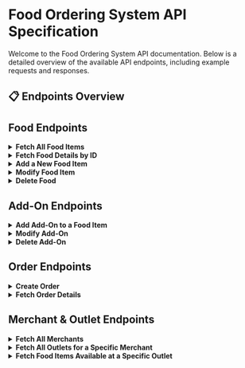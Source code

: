 # Food Ordering System API Specification

Welcome to the Food Ordering System API documentation. Below is a detailed overview of the available API endpoints, including example requests and responses.

## 📋 Endpoints Overview

## Food Endpoints
<details>
<a id="fetch-all-food-items"></a>
<summary><b>Fetch All Food Items</b></summary>

**Endpoint:** `GET /api/foods`

**Description:** Retrieves a list of all available food items.

**Response Body (Success):**
```json
{
  "data": [
    {
      "id": "food-123",
      "name": "Burger",
      "description": "A juicy beef burger with cheese.",
      "price": 5.99,
      "addOns": []
    },
    {
      "id": "food-456",
      "name": "Pizza",
      "description": "Cheese pizza with a crispy crust.",
      "price": 8.99,
      "addOns": [
        {
          "id": "add-on-789",
          "name": "Extra Cheese",
          "description": "Additional cheese topping.",
          "price": 1.00
        }
      ]
    }
  ]
}
```

**Response Body (Failed):**
```json
{
  "errors": "No food items found"
}
```
</details>

<details>
<a id="fetch-food-details-by-id"></a>
<summary><b>Fetch Food Details by ID</b></summary>

**Endpoint:** `GET /api/foods/{foodId}`

**Description:** Retrieves details of a specific food item by its ID.

**Response Body (Success):**
```json
{
  "data": {
    "id": "food-123",
    "name": "Burger",
    "description": "A juicy beef burger with cheese.",
    "price": 5.99,
    "addOns": []
  }
}
```

**Response Body (Failed):**
```json
{
  "errors": "Food item not found"
}
```
</details>

<details>
<a id="add-a-new-food-item"></a>
<summary><b>Add a New Food Item</b></summary>

**Endpoint:** `POST /api/foods`

**Description:** Adds a new food item to the system.

**Request Body:**
```json
{
  "outlet_id": "outlet-1",
  "name": "Margherita Pizza",
  "description": "Classic Margherita pizza with fresh basil.",
  "price": 12.5
}
```

**Response Body (Success):**
```json
{
  "data": {
    "id": "food-1",
    "outlet_id": "outlet-1",
    "name": "Margherita Pizza",
    "description": "Classic Margherita pizza with fresh basil.",
    "price": 12.5
  }
}
```

**Response Body (Failed):**
```json
{
  "errors": "Invalid data provided. Price must be a positive number."
}
```
</details>

<details>
<a id="modify-food-item"></a>
<summary><b>Modify Food Item</b></summary>

**Endpoint:** `PUT /api/foods/{foodId}`

**Description:** Modifies details of an existing food item.

**Request Body :**
```json
{
  "name": "Veggie Burger",
  "description": "A delicious veggie burger with a blend of fresh vegetables.",
  "price": 5.50
}
```

**Response Body (Success):**
```json
{
  "data": {
    "id": "food-123",
    "name": "Veggie Burger",
    "description": "A delicious veggie burger with a blend of fresh vegetables.",
    "price": 5.50
  }
}
```

**Response Body (Failed):**
```json
{
  "errors": "Price is invalid"
}
```
</details>

<details>
<a id="delete-food"></a>
<summary><b>Delete Food</b></summary>

**Endpoint:** `DELETE /api/foods/{foodId}`

**Description:** Deletes a specific food item.

**Response Body (Success):**
```json
{
  "data": "OK"
}
```

**Response Body (Failed):**
```json
{
  "errors": "Food is not found"
}
```
</details>

## Add-On Endpoints
<details>
<a id="add-add-on-to-a-food-item"></a>
<summary><b>Add Add-On to a Food Item</b></summary>

**Endpoint:** `POST /api/foods/{foodId}/add-ons`

**Description:** Adds a new add-on to a specific food item.

**Request Body :**
```json
{
  "name": "Extra Cheese",
  "description": "Additional cheese for a richer taste.",
  "price": 1.00
}
```

**Response Body (Success):**
```json
{
  "data": {
    "id": "add-on-456",
    "name": "Extra Cheese",
    "description": "Additional cheese for a richer taste.",
    "price": 1.00
  }
}
```

**Response Body (Failed):**
```json
{
  "errors": "Price is invalid"
}
```
</details>

<details>
<a id="modify-add-on"></a>
<summary><b>Modify Add-On</b></summary>

**Endpoint:** `PUT /api/add-ons/{addOnId}`

**Description:** Modifies details of an existing add-on.

**Request Body :**
```json
{
  "name": "Extra Cheese",
  "description": "Additional layer of melted cheese.",
  "price": 1.00
}
```

**Response Body (Success):**
```json
{
  "data": {
    "id": "addon-123",
    "name": "Extra Cheese",
    "description": "Additional layer of melted cheese.",
    "price": 1.00
  }
}
```

**Response Body (Failed):**
```json
{
  "errors": "Price is invalid"
}
```
</details>

<details>
<a id="delete-add-on"></a>
<summary><b>Delete Add-On</b></summary>

**Endpoint:** `DELETE /api/add-ons/{addOnId}`

**Description:** Deletes a specific add-on.

**Response Body (Success):**
```json
{
  "data": "OK"
}
```

**Response Body (Failed):**
```json
{
  "errors": "Add-on is not found"
}
```
</details>

## Order Endpoints
<details>
<a id="create-order"></a>
<summary><b>Create Order</b></summary>

**Endpoint:** `POST /api/orders`

**Description:** Creates a new order with food and add-on snapshots.

**Request Body :**
```json
{
  "userId": "user-123",
  "outletId": "outlet-456",
  "foodSnapshots": [
    {
      "foodId": "food-789",
      "quantity": 2,
      "addOnSnapshots": [
        {
          "addOnId": "addon-101",
          "quantity": 1
        }
      ]
    }
  ]
}
```

**Response Body (Success):**
```json
{
  "data": {
    "id": "order-202",
    "userId": "user-123",
    "outletId": "outlet-456",
    "createdTime": "2024-08-21T12:34:56Z",
    "foodSnapshots": [
      {
        "foodId": "food-789",
        "quantity": 2,
        "addOnSnapshots": [
          {
            "addOnId": "addon-101",
            "quantity": 1
          }
        ]
      }
    ]
  }
}
```

**Response Body (Failed):**
```json
{
  "errors": "Invalid userId or outletId"
}
```
</details>

<details>
<a id="fetch-order-details"></a>
<summary><b>Fetch Order Details</b></summary>

**Endpoint:** `GET /api/orders/{orderId}`

**Description:** Fetches details of a specific order.

**Path Parameters:**
- `orderId` (String): Unique identifier for the order.

**Response Body (Success):**
```json
{
  "data": {
    "id": "order-202",
    "userId": "user-123",
    "outletId": "outlet-456",
    "createdTime": "2024-08-21T12:34:56Z",
    "foodSnapshots": [
      {
        "foodId": "food-789",
        "quantity": 2,
        "addOnSnapshots": [
          {
            "addOnId": "addon-101",
            "quantity": 1
          }
        ]
      }
    ]
  }
}
```

**Response Body (Failed):**
```json
{
  "errors": "Order not found"
}
```
</details>

## Merchant & Outlet  Endpoints
<details>
<a id="fetch-all-merchants"></a>
<summary><b>Fetch All Merchants</b></summary>

**Endpoint:** `GET /api/merchants`

**Description:** Fetches a list of all merchants.

**Response Body (Success):**
```json
{
  "data": [
    {
      "id": "merchant-1",
      "name": "Merchant One",
      "description": "A great merchant offering diverse options."
    },
    {
      "id": "merchant-2",
      "name": "Merchant Two",
      "description": "Known for quality and service."
    }
  ]
}
```

**Response Body (Failed):**
```json
{
  "errors": "No merchants found"
}
```
</details>

<details>
<a id="fetch-all-outlets-for-a-specific-merchant"></a>
<summary><b>Fetch All Outlets for a Specific Merchant</b></summary>

**Endpoint:** `GET /api/merchants/{merchantId}/outlets`

**Description:** Fetches all outlets associated with a specific merchant.

**Request Parameters:**
- `merchantId` (String): The unique identifier of the merchant.

**Response Body (Success):**
```json
{
  "data": [
    {
      "id": "outlet-1",
      "name": "Outlet One",
      "description": "Located in the city center.",
      "merchant_id": "merchant-1"
    },
    {
      "id": "outlet-2",
      "name": "Outlet Two",
      "description": "Popular spot with local specialties.",
      "merchant_id": "merchant-1"
    }
  ]
}
```

**Response Body (Failed):**
```json
{
  "errors": "No outlets found for the specified merchant"
}
```
</details>

<details>
<a id="fetch-food-items-available-at-a-specific-outlet"></a>
<summary><b>Fetch Food Items Available at a Specific Outlet</b></summary>

**Endpoint:** `GET /api/outlets/{outletId}/foods`

**Description:** Fetches all food items available at a specific outlet.

**Request Parameters:**
- `outletId` (String): The unique identifier of the outlet.

**Response Body (Success):**
```json
{
  "data": [
    {
      "id": "food-1",
      "name": "Spaghetti Bolognese",
      "description": "Classic Italian pasta with meat sauce.",
      "price": 12.5,
      "outlet_id": "outlet-1"
    },
    {
      "id": "food-2",
      "name": "Margherita Pizza",
      "description": "Simple and delicious pizza with tomato and mozzarella.",
      "price": 10.0,
      "outlet_id": "outlet-1"
    }
  ]
}
```

**Response Body (Failed):**
```json
{
  "errors": "No food items found for the specified outlet"
}
```

</details>